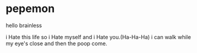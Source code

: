 # pepemon

hello brainless

i Hate this life so i Hate myself and i Hate you.(Ha-Ha-Ha)
i can walk while my eye's close and then the poop come.
